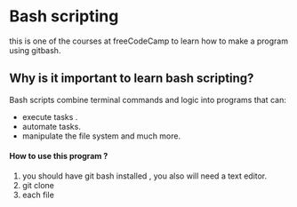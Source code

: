 # Bash scripting
this is one of the courses at freeCodeCamp to learn how to make a program using gitbash.

## Why is it important to learn bash scripting? 
Bash scripts combine terminal commands and logic into programs that can:
 - execute tasks .
 - automate tasks.
 - manipulate the file system and much more.

#### How to use this program ?
1. you should have git bash installed , you also will need a text editor.
2. git clone <this repo link>
3. each file 


